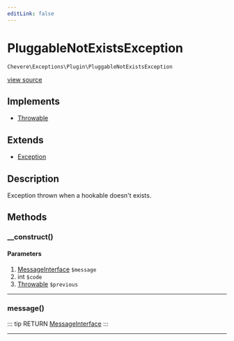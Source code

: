 ```yaml
---
editLink: false
---
```


# PluggableNotExistsException

`Chevere\Exceptions\Plugin\PluggableNotExistsException`

[view source](https://github.com/chevere/chevere/blob/master/exceptions/Plugin/PluggableNotExistsException.php)

## Implements

- [Throwable](https://www.php.net/manual/class.throwable)

## Extends

- [Exception](../Core/Exception.md)

## Description

Exception thrown when a hookable doesn't exists.

## Methods

### __construct()

#### Parameters

1. [MessageInterface](../../Interfaces/Message/MessageInterface.md) `$message`
2. int `$code`
3. [Throwable](https://www.php.net/manual/class.throwable) `$previous`

---

### message()

::: tip RETURN
[MessageInterface](../../Interfaces/Message/MessageInterface.md)
:::

---
